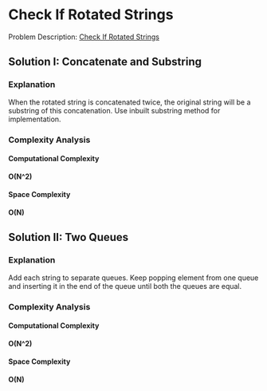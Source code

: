 # Check If Rotated Strings

Problem
Description: [Check If Rotated Strings](https://www.geeksforgeeks.org/a-program-to-check-if-strings-are-rotations-of-each-other/)

## Solution I: Concatenate and Substring

### Explanation

When the rotated string is concatenated twice, the original string will be a substring of this concatenation. Use
inbuilt substring method for implementation.

### Complexity Analysis

#### Computational Complexity

**O(N^2)**

#### Space Complexity

**O(N)**

## Solution II: Two Queues

### Explanation

Add each string to separate queues. Keep popping element from one queue and inserting it in the end of the queue until
both the queues are equal.

### Complexity Analysis

#### Computational Complexity

**O(N^2)**

#### Space Complexity

**O(N)**
